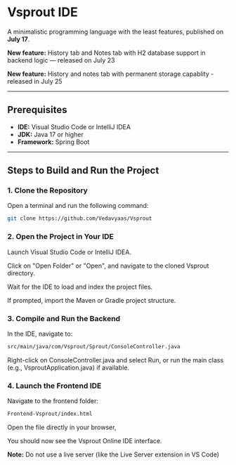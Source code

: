 # Vsprout IDE

A minimalistic programming language with the least features, published on **July 17**.

**New feature:** History tab and Notes tab with H2 database support in backend logic — released on July 23

**New feature:** History and notes tab with permanent storage capablity - released in July 25

---

## Prerequisites

- **IDE:** Visual Studio Code or IntelliJ IDEA  
- **JDK:** Java 17 or higher  
- **Framework:** Spring Boot  

---

## Steps to Build and Run the Project

### 1. Clone the Repository

Open a terminal and run the following command:

```bash
git clone https://github.com/Vedavyaas/Vsprout
```
### 2. Open the Project in Your IDE
Launch Visual Studio Code or IntelliJ IDEA.


Click on "Open Folder" or "Open", and navigate to the cloned Vsprout directory.


Wait for the IDE to load and index the project files.


If prompted, import the Maven or Gradle project structure.


### 3. Compile and Run the Backend
In the IDE, navigate to:
```bash
src/main/java/com/Vsprout/Sprout/ConsoleController.java
```
Right-click on ConsoleController.java and select Run,
or run the main class (e.g., VsproutApplication.java) if available.
### 4. Launch the Frontend IDE
Navigate to the frontend folder:

```bash
Frontend-Vsprout/index.html
```

Open the file directly in your browser,

You should now see the Vsprout Online IDE interface.

**Note:** Do not use a live server (like the Live Server extension in VS Code)
